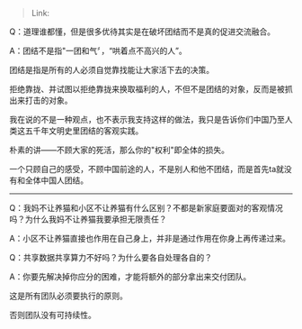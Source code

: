 > Link: 

Q：道理谁都懂，但是很多优待其实是在破坏团结而不是真的促进交流融合。

A：团结不是指"一团和气〞，“哄着点不高兴的人”。

团结是指是所有的人必须自觉靠找能让大家活下去的决策。

拒绝靠拢、并试图以拒绝靠拢来换取福利的人，不但不是团结的对象，反而是被抓出来打击的对象。

我在说的不是一种观点，也不表示我支持这样的做法，我只是告诉你们中国乃至人类这五千年文明史里团结的客观实践。

朴素的讲——不顾大家的死活，那么你的"权利"即全体的损失。

一个只顾自己的感受，不顾中国前途的人，不是别人和他不团结，而是首先ta就没有和全体中国人团结。

---

Q：我妈不让养猫和小区不让养猫有什么区别？不都是新家庭要面对的客观情况吗？为什么我妈不让养猫我要承担无限责任？

A：小区不让养猫直接也作用在自己身上，并非是通过作用在你身上再传递过来。

Q：共享数据共享算力不好吗？为什么要各自处理各自的？

A：你要先解决掉你应分的困难，才能将额外的部分拿出来交付团队。

这是所有团队必须要执行的原则。

否则团队没有可持续性。